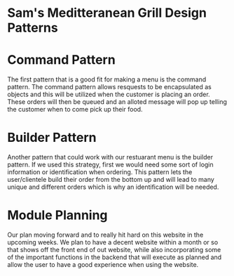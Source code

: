 # Sam's Meditteranean Grill Design Patterns

# Command Pattern
The first pattern that is a good fit for making a menu is the command pattern.  The command pattern allows resquests to be encapsulated as objects and this will be utilized when the customer is placing an order.  These orders will then be queued and an alloted message will pop up telling the customer when to come pick up their food.

# Builder Pattern
Another pattern that could work with our restuarant menu is the builder pattern.  If we used this strategy, first we would need some sort of login information or identification when ordering.  This pattern lets the user/clientele build their order from the bottom up and will lead to many unique and different orders which is why an identification will be needed.  

# Module Planning
Our plan moving forward and to really hit hard on this website in the upcoming weeks.  We plan to have a decent website within a month or so that shows off the front end of out website, while also incorporating some of the important functions in the backend that will execute as planned and allow the user to have a good experience when using the website.